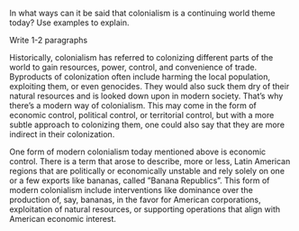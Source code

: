 In what ways can it be said that colonialism is a continuing world theme today? Use examples to explain.

Write 1-2 paragraphs

Historically, colonialism has referred to colonizing different parts of the world to gain resources, power, control, and convenience of trade. Byproducts of colonization often include harming the local population, exploiting them, or even genocides. They would also suck them dry of their natural resources and is looked down upon in modern society. That’s why there’s a modern way of colonialism. This may come in the form of economic control, political control, or territorial control, but with a more subtle approach to colonizing them, one could also say that they are more indirect in their colonization.

One form of modern colonialism today mentioned above is economic control. There is a term that arose to describe, more or less, Latin American regions that are politically or economically unstable and rely solely on one or a few exports like bananas, called ”Banana Republics”. This form of modern colonialism include interventions like dominance over the production of, say, bananas, in the favor for American corporations, exploitation of natural resources, or supporting operations that align with American economic interest. 
